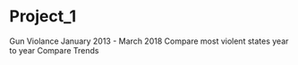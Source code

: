 # Project_1
Gun Violance January 2013 - March 2018
Compare most violent states year to year 
Compare Trends 

